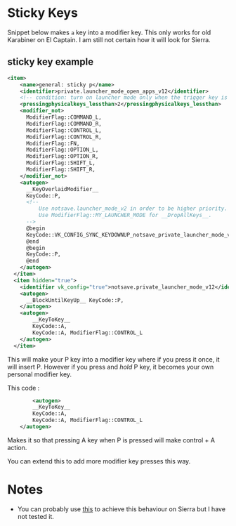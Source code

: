 # Sticky Keys
Snippet below makes `a` key into a modifier key. This only works for old Karabiner on El Captain. I am still not certain how it will look for Sierra.

## sticky key example
```XML
<item>
    <name>general: sticky p</name>
    <identifier>private.launcher_mode_open_apps_v12</identifier>
    <!-- condition: turn on launcher mode only when the trigger key is pressed without other keys. -->
    <pressingphysicalkeys_lessthan>2</pressingphysicalkeys_lessthan>
    <modifier_not>
      ModifierFlag::COMMAND_L,
      ModifierFlag::COMMAND_R,
      ModifierFlag::CONTROL_L,
      ModifierFlag::CONTROL_R,
      ModifierFlag::FN,
      ModifierFlag::OPTION_L,
      ModifierFlag::OPTION_R,
      ModifierFlag::SHIFT_L,
      ModifierFlag::SHIFT_R,
    </modifier_not>
    <autogen>
      __KeyOverlaidModifier__
      KeyCode::P,
      <!--
          Use notsave.launcher_mode_v2 in order to be higher priority.
          Use ModifierFlag::MY_LAUNCHER_MODE for __DropAllKeys__.
      -->
      @begin
      KeyCode::VK_CONFIG_SYNC_KEYDOWNUP_notsave_private_launcher_mode_v12, ModifierFlag::MY_LAUNCHER_MODE,
      @end
      @begin
      KeyCode::P,
      @end
    </autogen>
  </item>
  <item hidden="true">
    <identifier vk_config="true">notsave.private_launcher_mode_v12</identifier>
    <autogen>
      __BlockUntilKeyUp__ KeyCode::P,
    </autogen>
	<autogen>
		__KeyToKey__
		KeyCode::A,
		KeyCode::A, ModifierFlag::CONTROL_L
	</autogen>
  </item>
```



This will make your P key into a modifier key where if you press it once, it will insert P. However if you press and _hold_ P key, it becomes your own personal modifier key. 

This code : 

```XML
        <autogen>
		__KeyToKey__
		KeyCode::A,
		KeyCode::A, ModifierFlag::CONTROL_L
	</autogen>
```


Makes it so that pressing A key when P is pressed will make control + A action.

You can extend this to add more modifier key presses this way.

# Notes
- You can probably use [this](https://github.com/tekezo/Karabiner-Elements/issues/926) to achieve this behaviour on Sierra but I have not tested it.